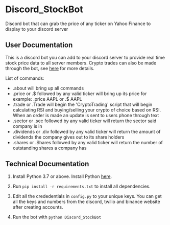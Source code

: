 # Discord_StockBot
Discord bot that can grab the price of any ticker on Yahoo Finance to display to your discord server 

## User Documentation 
This is a discord bot you can add to your discord server to provide real time stock price data to all server members. 
Crypto trades can also be made through the bot, see [here]([url](https://github.com/hadisrour6/TA-Trading-Bot)) for more details.

List of commands:
- .about  will bring up all commands
- .price or .$ followed by any valid ticker will bring up its price for example: .price AAPL or .$ AAPL
- .trade or .Trade will begin the 'CryptoTrading' script that will begin calculating RSI and buying/selling your crypto of choice based on RSI. When an order is made an update is sent to users phone through text 
- .sector or .sec followed by any valid ticker will return the sector said company is in
- .dividends or .div followed by any valid ticker will return the amount of dividends the company gives out to its share holders
- .shares or .Shares followed by any valid ticker will return the number of outstanding shares a company has 

## Technical Documentation 
  1. Install Python 3.7 or above. Install Python [here](https://www.python.org/).  

  2. Run ```pip install -r requirements.txt``` to install all dependencies.

  3. Edit all the crededentials in ```config.py``` to your unique keys. You can get all the keys and numbers from the discord, twilio and binance website after creating        accounts.
 
  4. Run the bot with  ```python Discord_StockBot```
 
